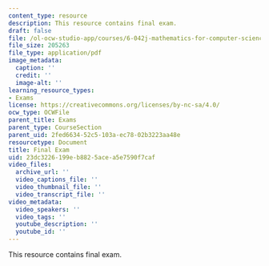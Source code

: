 ```yaml
---
content_type: resource
description: This resource contains final exam.
draft: false
file: /ol-ocw-studio-app/courses/6-042j-mathematics-for-computer-science-fall-2010/23dc3226199eb8825acea5e7590f7caf_MIT6_042JF10_final.pdf
file_size: 205263
file_type: application/pdf
image_metadata:
  caption: ''
  credit: ''
  image-alt: ''
learning_resource_types:
- Exams
license: https://creativecommons.org/licenses/by-nc-sa/4.0/
ocw_type: OCWFile
parent_title: Exams
parent_type: CourseSection
parent_uid: 2fed6634-52c5-103a-ec78-02b3223aa48e
resourcetype: Document
title: Final Exam
uid: 23dc3226-199e-b882-5ace-a5e7590f7caf
video_files:
  archive_url: ''
  video_captions_file: ''
  video_thumbnail_file: ''
  video_transcript_file: ''
video_metadata:
  video_speakers: ''
  video_tags: ''
  youtube_description: ''
  youtube_id: ''
---
```

This resource contains final exam.
